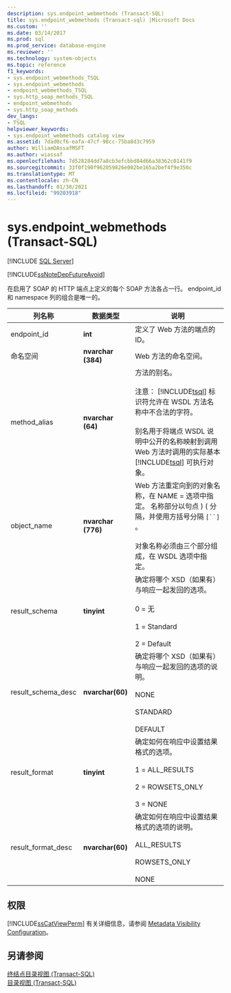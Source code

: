 ```yaml
---
description: sys.endpoint_webmethods (Transact-SQL)
title: sys.endpoint_webmethods (Transact-sql) |Microsoft Docs
ms.custom: ''
ms.date: 03/14/2017
ms.prod: sql
ms.prod_service: database-engine
ms.reviewer: ''
ms.technology: system-objects
ms.topic: reference
f1_keywords:
- sys.endpoint_webmethods_TSQL
- sys.endpoint_webmethods
- endpoint_webmethods_TSQL
- sys.http_soap_methods_TSQL
- endpoint_webmethods
- sys.http_soap_methods
dev_langs:
- TSQL
helpviewer_keywords:
- sys.endpoint_webmethods catalog view
ms.assetid: 7dad0cf6-eafa-47cf-98cc-75ba8d3c7959
author: WilliamDAssafMSFT
ms.author: wiassaf
ms.openlocfilehash: 7d528284dd7a8cb3efcbbd84d66a38362c0141f9
ms.sourcegitcommit: 33f0f190f962059826e002be165a2bef4f9e350c
ms.translationtype: MT
ms.contentlocale: zh-CN
ms.lasthandoff: 01/30/2021
ms.locfileid: "99203918"
---
```

# <a name="sysendpoint_webmethods-transact-sql"></a>sys.endpoint_webmethods (Transact-SQL)
[!INCLUDE [SQL Server](../../includes/applies-to-version/sqlserver.md)]

  [!INCLUDE[ssNoteDepFutureAvoid](../../includes/ssnotedepfutureavoid-md.md)]  
  
 在启用了 SOAP 的 HTTP 端点上定义的每个 SOAP 方法各占一行。 endpoint_id 和 namespace 列的组合是唯一的。  
  
|列名称|数据类型|说明|  
|-----------------|---------------|-----------------|  
|endpoint_id|**int**|定义了 Web 方法的端点的 ID。|  
|命名空间|**nvarchar (384)**|Web 方法的命名空间。|  
|method_alias|**nvarchar (64)**|方法的别名。<br /><br /> 注意： [!INCLUDE[tsql](../../includes/tsql-md.md)] 标识符允许在 WSDL 方法名称中不合法的字符。<br /><br /> 别名用于将端点 WSDL 说明中公开的名称映射到调用 Web 方法时调用的实际基本 [!INCLUDE[tsql](../../includes/tsql-md.md)] 可执行对象。|  
|object_name|**nvarchar (776)**|Web 方法重定向到的对象名称，在 NAME = 选项中指定。 名称部分以句点 )  ( 分隔，并使用方括号分隔 `[``]` 。<br /><br /> 对象名称必须由三个部分组成，在 WSDL 选项中指定。|  
|result_schema|**tinyint**|确定将哪个 XSD（如果有）与响应一起发回的选项。<br /><br /> 0 = 无<br /><br /> 1 = Standard<br /><br /> 2 = Default|  
|result_schema_desc|**nvarchar(60)**|确定将哪个 XSD（如果有）与响应一起发回的选项的说明。<br /><br /> NONE<br /><br /> STANDARD<br /><br /> DEFAULT|  
|result_format|**tinyint**|确定如何在响应中设置结果格式的选项。<br /><br /> 1 = ALL_RESULTS<br /><br /> 2 = ROWSETS_ONLY<br /><br /> 3 = NONE|  
|result_format_desc|**nvarchar(60)**|确定如何在响应中设置结果格式的选项的说明。<br /><br /> ALL_RESULTS<br /><br /> ROWSETS_ONLY<br /><br /> NONE|  
  
## <a name="permissions"></a>权限  
 [!INCLUDE[ssCatViewPerm](../../includes/sscatviewperm-md.md)] 有关详细信息，请参阅 [Metadata Visibility Configuration](../../relational-databases/security/metadata-visibility-configuration.md)。  
  
## <a name="see-also"></a>另请参阅  
 [终结点目录视图 (Transact-SQL)](../../relational-databases/system-catalog-views/endpoints-catalog-views-transact-sql.md)   
 [目录视图 (Transact-SQL)](../../relational-databases/system-catalog-views/catalog-views-transact-sql.md)  
  
  
